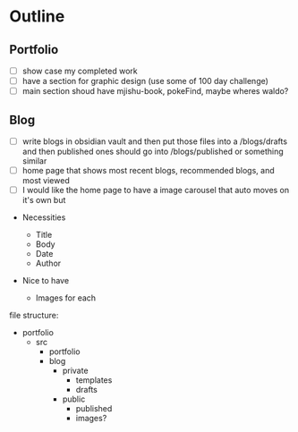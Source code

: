 # Outline 
## Portfolio
- [ ] show case my completed work
- [ ] have a section for graphic design (use some of 100 day challenge)
- [ ] main section shoud have mjishu-book, pokeFind, maybe wheres waldo?

## Blog
- [ ] write blogs in obsidian vault and then put those files into a /blogs/drafts and then published ones should go into /blogs/published or something similar
- [ ] home page that shows most recent blogs, recommended blogs, and most viewed
- [ ] I would like the home page to have a image carousel that auto moves on it's own but

- Necessities
  - Title
  - Body
  - Date
  - Author

- Nice to have
  - Images for each

file structure:
  - portfolio
      - src
          - portfolio
          - blog
              - private
                  - templates
                  - drafts
              - public
                  - published
                  - images?
